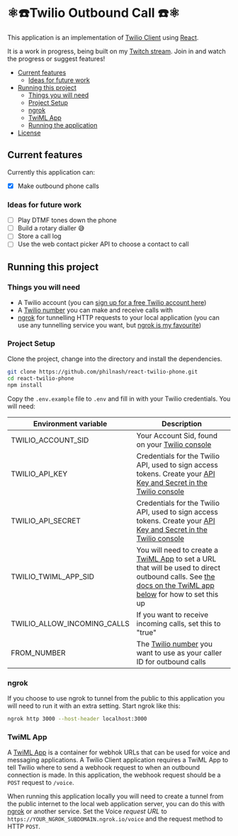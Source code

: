 # ⚛️☎️Twilio Outbound Call ☎️⚛️

This application is an implementation of [Twilio Client](https://www.twilio.com/docs/voice/client/javascript) using [React](https://reactjs.org/).

It is a work in progress, being built on my [Twitch stream](https://www.twitch.tv/phil_nash/). Join in and watch the progress or suggest features!

* [Current features](#current-features)
  * [Ideas for future work](#ideas-for-future-work)
* [Running this project](#running-this-project)
  * [Things you will need](#things-you-will-need)
  * [Project Setup](#project-setup)
  * [ngrok](#ngrok)
  * [TwiML App](#twiml-app)
  * [Running the application](#running-the-application)
* [License](#license)

## Current features

Currently this application can:

- [x] Make outbound phone calls


### Ideas for future work

- [ ] Play DTMF tones down the phone
- [ ] Build a rotary dialler 😅
- [ ] Store a call log
- [ ] Use the web contact picker API to choose a contact to call

## Running this project

### Things you will need

- A Twilio account (you can [sign up for a free Twilio account here](https://www.twilio.com/try-twilio))
- A [Twilio number](https://www.twilio.com/console/phone-numbers) you can make and receive calls with
- [ngrok](https://ngrok.com/) for tunnelling HTTP requests to your local application (you can use any tunnelling service you want, but [ngrok is my favourite](https://www.twilio.com/blog/2015/09/6-awesome-reasons-to-use-ngrok-when-testing-webhooks.html))

### Project Setup

Clone the project, change into the directory and install the dependencies.

```bash
git clone https://github.com/philnash/react-twilio-phone.git
cd react-twilio-phone
npm install
```

Copy the `.env.example` file to `.env` and fill in with your Twilio credentials. You will need:

| Environment variable        | Description                                                                                                                                                                                                              |
| --------------------------- | ------------------------------------------------------------------------------------------------------------------------------------------------------------------------------------------------------------------------ |
| TWILIO_ACCOUNT_SID          | Your Account Sid, found on your [Twilio console](https://www.twilio.com/console)                                                                                                                                         |
| TWILIO_API_KEY              | Credentials for the Twilio API, used to sign access tokens. Create your [API Key and Secret in the Twilio console](https://www.twilio.com/console/voice/settings/api-keys)                                               |
| TWILIO_API_SECRET           | Credentials for the Twilio API, used to sign access tokens. Create your [API Key and Secret in the Twilio console](https://www.twilio.com/console/voice/settings/api-keys)                                               |
| TWILIO_TWIML_APP_SID        | You will need to create a [TwiML App](https://www.twilio.com/console/voice/twiml/apps) to set a URL that will be used to direct outbound calls. See [the docs on the TwiML app below](#twiml-app) for how to set this up |
| TWILIO_ALLOW_INCOMING_CALLS | If you want to receive incoming calls, set this to "true"                                                                                                                                                                |
| FROM_NUMBER                 | The [Twilio number](https://www.twilio.com/console/phone-numbers) you want to use as your caller ID for outbound calls                                                                                                   |

### ngrok

If you choose to use ngrok to tunnel from the public to this application you will need to run it with an extra setting. Start ngrok like this:

```bash
ngrok http 3000 --host-header localhost:3000
```

### TwiML App

A [TwiML App](https://www.twilio.com/console/voice/twiml/apps) is a container for webhok URLs that can be used for voice and messaging applications. A Twilio Client application requires a TwiML App to tell Twilio where to send a webhook request to when an outbound connection is made. In this application, the webhook request should be a `POST` request to `/voice`.

When running this application locally you will need to create a tunnel from the public internet to the local web application server, you can do this with [ngrok](#ngrok) or another service. Set the Voice _request URL_ to `https://YOUR_NGROK_SUBDOMAIN.ngrok.io/voice` and the request method to HTTP `POST`.

